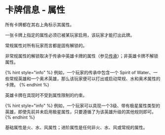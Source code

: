 # 卡牌信息 - 属性

所有卡牌都在其右上角标示其属性。

一张卡牌上指定的属性必须已被某玩家启用，该玩家才能打出此牌。

常规属性对所有玩家而言都是固有解锁的。

非常规属性的解锁取决于传承中英雄卡牌的属性（参见[传承](../../yong-yu-ji/you-xi-shu-yu.md#lineage-term)）；非英雄卡牌不解锁属性。

{% hint style="info" %}
例如，一个玩家的传承中包含一个 Spirit of Water、一些常规英雄和一个奥术英雄，那么该玩家便可以打出或启动常规、水和奥术属性的卡牌。
{% endhint %}

英雄卡牌在具现时不受到属性限制的约束。

{% hint style="info" %}
例如，一个玩家可以具现一个3级、带有极星属性类型的英雄，即使先前并未启用极星属性，只要遵循了为该英雄升级的其他规则即可。
{% endhint %}

基础属性是火、水、风属性；进阶属性是任何非火、水、风或常规的属性。
